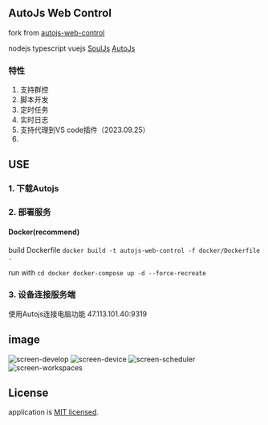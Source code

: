 ## AutoJs Web Control

fork from [autojs-web-control](https://github.com/zrk1993/autojs-web-control)

nodejs typescript vuejs  [SoulJs](https://github.com/zrk1993/souljs) [AutoJs](https://github.com/hyb1996/Auto.js)

### 特性

1. 支持群控
2. 脚本开发
3. 定时任务
4. 实时日志
5. 支持代理到VS code插件（2023.09.25）
6.

## USE

### 1. 下载Autojs

### 2. 部署服务

#### Docker(recommend)

build Dockerfile
`
docker build -t autojs-web-control -f docker/Dockerfile .
`

run with
`
cd docker
docker-compose up -d --force-recreate
`

### 3. 设备连接服务端

使用Autojs连接电脑功能 47.113.101.40:9319

## image

![screen-develop](https://raw.githubusercontent.com/zrk1993/autojs-web-control/master/image/develop.png)
![screen-device](https://raw.githubusercontent.com/zrk1993/autojs-web-control/master/image/device.png)
![screen-scheduler](https://raw.githubusercontent.com/zrk1993/autojs-web-control/master/image/scheduler.png)
![screen-workspaces](https://raw.githubusercontent.com/zrk1993/autojs-web-control/master/image/workspaces.png)

## License

application is [MIT licensed](LICENSE).
